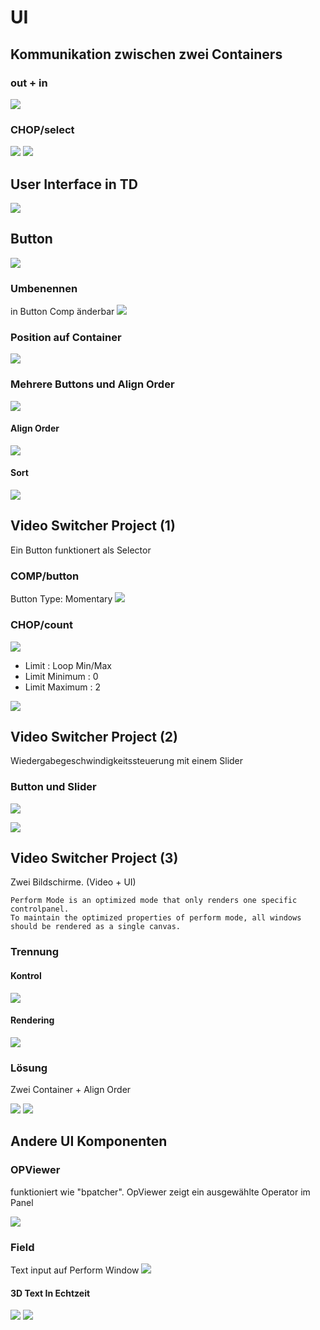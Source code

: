 # UI

## Kommunikation zwischen zwei Containers

### out + in
![](K4/inout.png)

### CHOP/select
![](K4/send.png)
![](K4/receive.png)

## User Interface in TD

![](K4/3ui.png)

## Button
![](K4/btn.png)

### Umbenennen

in Button Comp änderbar
![](K4/btnname.png)

### Position auf Container
![](K4/container.png)

### Mehrere Buttons und Align Order
![](K4/many.png)

#### Align Order
![](K4/alignment.png)

#### Sort
![](K4/sort.png)

## Video Switcher Project (1)
Ein Button funktionert als Selector


### COMP/button
Button Type: Momentary 
![](K4/momentary.png)

### CHOP/count

![](K4/count.png)

- Limit : Loop Min/Max
- Limit Minimum : 0
- Limit Maximum : 2


![](K4/change.png)


## Video Switcher Project (2)
Wiedergabegeschwindigkeitssteuerung mit einem Slider 

### Button und Slider
![](K4/bands.png)

![](K4/two_controls.png)

## Video Switcher Project (3)
Zwei Bildschirme. (Video + UI)

```
Perform Mode is an optimized mode that only renders one specific controlpanel.
To maintain the optimized properties of perform mode, all windows should be rendered as a single canvas. 
```
### Trennung
#### Kontrol
![](K4/control.png)

#### Rendering
![](K4/rendering.png)

### Lösung
Zwei Container + Align Order

![](K4/solution.png)
![](k4/twocontainers.png)




## Andere UI Komponenten
### OPViewer
funktioniert wie "bpatcher". OpViewer zeigt ein ausgewählte Operator im Panel

![](K4/opviewer.png)

### Field
Text input auf Perform Window
![](K4/field.png)

#### 3D Text In Echtzeit
![](K4/3dtext.png)
![](K4/3dtext_perf.png)
